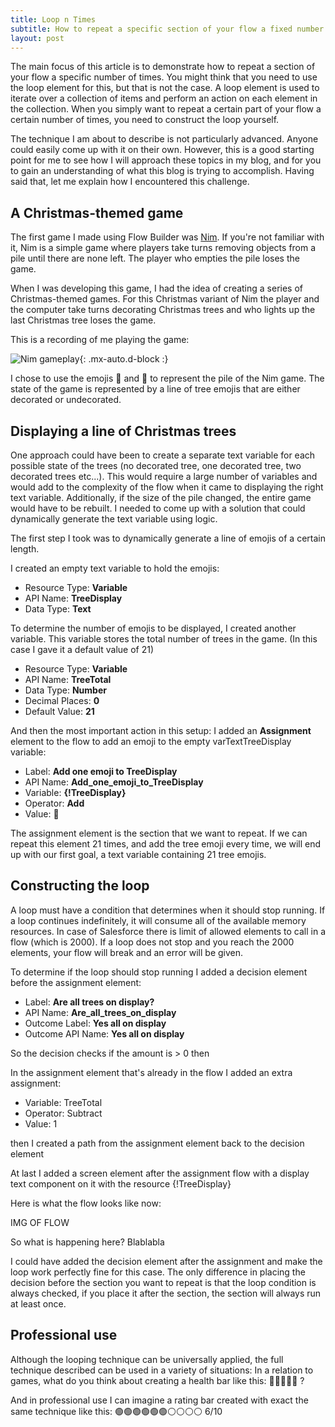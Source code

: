 ```yaml
---
title: Loop n Times
subtitle: How to repeat a specific section of your flow a fixed number of times
layout: post
---
```


The main focus of this article is to demonstrate how to repeat a section of your flow a specific number of times. You might think that you need to use the loop element for this, but that is not the case. A loop element is used to iterate over a collection of items and perform an action on each element in the collection. When you simply want to repeat a certain part of your flow a certain number of times, you need to construct the loop yourself.

The technique I am about to describe is not particularly advanced. Anyone could easily come up with it on their own. However, this is a good starting point for me to see how I will approach these topics in my blog, and for you to gain an understanding of what this blog is trying to accomplish. Having said that, let me explain how I encountered this challenge.

## A Christmas-themed game

The first game I made using Flow Builder was [Nim](https://en.wikipedia.org/wiki/Nim). If you're not familiar with it, Nim is a simple game where players take turns removing objects from a pile until there are none left. The player who empties the pile loses the game.

When I was developing this game, I had the idea of creating a series of Christmas-themed games. For this Christmas variant of Nim the player and the computer take turns decorating Christmas trees and who lights up the last Christmas tree loses the game.

This is a recording of me playing the game:

![Nim gameplay](/assets/img/nimgameplay.gif){: .mx-auto.d-block :}

I chose to use the emojis 🎄 and 🌲 to represent the pile of the Nim game. The state of the game is represented by a line of tree emojis that are either decorated or undecorated.

## Displaying a line of Christmas trees

One approach could have been to create a separate text variable for each possible state of the trees (no decorated tree, one decorated tree, two decorated trees etc...). This would require a large number of variables and would add to the complexity of the flow when it came to displaying the right text variable. Additionally, if the size of the pile changed, the entire game would have to be rebuilt. I needed to come up with a solution that could dynamically generate the text variable using logic.

The first step I took was to dynamically generate a line of emojis of a certain length.

I created an empty text variable to hold the emojis:

- Resource Type: **Variable**
- API Name: **TreeDisplay**
- Data Type: **Text**
  
To determine the number of emojis to be displayed, I created another variable. This variable stores the total number of trees in the game. (In this case I gave it a default value of 21)

- Resource Type: **Variable**
- API Name: **TreeTotal**
- Data Type: **Number**
- Decimal Places: **0**
- Default Value: **21**

And then the most important action in this setup: I added an **Assignment** element to the flow to add an emoji to the empty varTextTreeDisplay variable:
- Label: **Add one emoji to TreeDisplay**
- API Name: **Add_one_emoji_to_TreeDisplay**
- Variable: **{!TreeDisplay}**
- Operator: **Add**
- Value: **🌲**

The assignment element is the section that we want to repeat. If we can repeat this element 21 times, and add the tree emoji every time, we will end up with our first goal, a text variable containing 21 tree emojis.

## Constructing the loop

A loop must have a condition that determines when it should stop running. If a loop continues indefinitely, it will consume all of the available memory resources. In case of Salesforce there is limit of allowed elements to call in a flow (which is 2000). If a loop does not stop and you reach the 2000 elements, your flow will break and an error will be given. 

To determine if the loop should stop running I added a decision element before the assignment element:
- Label: **Are all trees on display?**
- API Name: **Are_all_trees_on_display**
- Outcome Label: **Yes all on display**
- Outcome API Name: **Yes all on display**

So the decision checks if the amount is > 0 then 

In the assignment element that's already in the flow I added an extra assignment:
- Variable: TreeTotal
- Operator: Subtract
- Value: 1

then I created a path from the assignment element back to the decision element

At last I added a screen element after the assignment flow with a display text component on it with the resource {!TreeDisplay}

Here is what the flow looks like now:

IMG OF FLOW

So what is happening here?
Blablabla

I could have added the decision element after the assignment and make the loop work perfectly fine for this case. The only difference in placing the decision before the section you want to repeat is that the loop condition is always checked, if you place it after the section, the section will always run at least once.



## Professional use

Although the looping technique can be universally applied, the full technique described can be used in a variety of situations:
In a relation to games, what do you think about creating a health bar like this: 🧡🧡🧡🤍🤍 ?

And in professional use I can imagine a rating bar created with exact the same technique like this: 🟢🟢🟢🟢🟢🟢⚪⚪⚪⚪ 6/10

